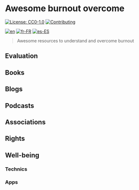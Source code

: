 # Awesome burnout overcome
[![License: CC0-1.0](https://licensebuttons.net/l/zero/1.0/80x15.png)](http://creativecommons.org/publicdomain/zero/1.0/)
[![Contributing](https://img.shields.io/badge/Contributing-purple.svg)](https://github-com.translate.goog/burnyDay/awesome-burnout-overcome/blob/main/CONTRIBUTING.md?_x_tr_sl=auto&_x_tr_tl=fr&_x_tr_hl=en-US&_x_tr_pto=wapp)


[![en](https://img.shields.io/badge/lang-en-red.svg)](https://github.com/burnyDay/awesome-burnout/blob/main/README.md)
[![fr-FR](https://img.shields.io/badge/lang-fr--fr-blue.svg)](https://github.com/burnyDay/awesome-burnout/blob/main/README.fr-FR.md)
[![es-ES](https://img.shields.io/badge/lang-es--es-yellow.svg)](https://github.com/burnyDay/awesome-burnout/blob/main/README.es-ES.md)

> Awesome resources to understand and overcome burnout

<!--ts-->
<!--te-->

## Evaluation

## Books

## Blogs

## Podcasts

## Associations

## Rights

## Well-being

### Technics

### Apps
